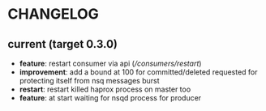 # CHANGELOG

## current (target 0.3.0)

* **feature**: restart consumer via api (_/consumers/restart_)
* **improvement**: add a bound at 100 for committed/deleted requested for protecting itself from nsq messages burst
* **restart**: restart killed haprox process on master too
* **feature**: at start waiting for nsqd process for producer
